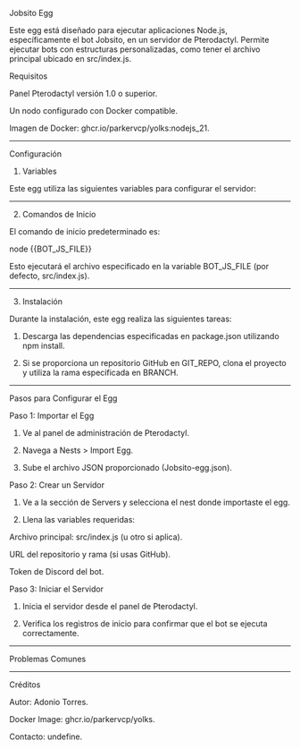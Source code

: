 Jobsito Egg

Este egg está diseñado para ejecutar aplicaciones Node.js, específicamente el bot Jobsito, en un servidor de Pterodactyl. Permite ejecutar bots con estructuras personalizadas, como tener el archivo principal ubicado en src/index.js.

Requisitos

Panel Pterodactyl versión 1.0 o superior.

Un nodo configurado con Docker compatible.

Imagen de Docker: ghcr.io/parkervcp/yolks:nodejs_21.



---

Configuración

1. Variables

Este egg utiliza las siguientes variables para configurar el servidor:


---

2. Comandos de Inicio

El comando de inicio predeterminado es:

node {{BOT_JS_FILE}}

Esto ejecutará el archivo especificado en la variable BOT_JS_FILE (por defecto, src/index.js).


---

3. Instalación

Durante la instalación, este egg realiza las siguientes tareas:

1. Descarga las dependencias especificadas en package.json utilizando npm install.


2. Si se proporciona un repositorio GitHub en GIT_REPO, clona el proyecto y utiliza la rama especificada en BRANCH.




---

Pasos para Configurar el Egg

Paso 1: Importar el Egg

1. Ve al panel de administración de Pterodactyl.


2. Navega a Nests > Import Egg.


3. Sube el archivo JSON proporcionado (Jobsito-egg.json).



Paso 2: Crear un Servidor

1. Ve a la sección de Servers y selecciona el nest donde importaste el egg.


2. Llena las variables requeridas:

Archivo principal: src/index.js (u otro si aplica).

URL del repositorio y rama (si usas GitHub).

Token de Discord del bot.




Paso 3: Iniciar el Servidor

1. Inicia el servidor desde el panel de Pterodactyl.


2. Verifica los registros de inicio para confirmar que el bot se ejecuta correctamente.




---

Problemas Comunes


---

Créditos

Autor: Adonio Torres.

Docker Image: ghcr.io/parkervcp/yolks.

Contacto: undefine.

